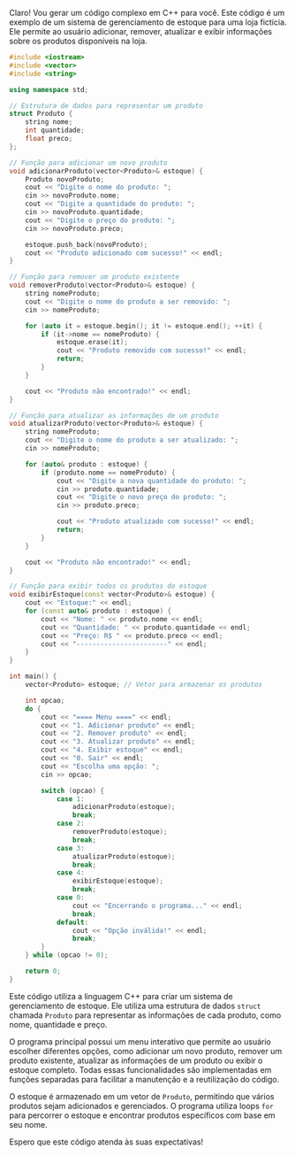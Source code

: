 Claro! Vou gerar um código complexo em C++ para você. Este código é um exemplo de um sistema de gerenciamento de estoque para uma loja fictícia. Ele permite ao usuário adicionar, remover, atualizar e exibir informações sobre os produtos disponíveis na loja.

```cpp
#include <iostream>
#include <vector>
#include <string>

using namespace std;

// Estrutura de dados para representar um produto
struct Produto {
    string nome;
    int quantidade;
    float preco;
};

// Função para adicionar um novo produto
void adicionarProduto(vector<Produto>& estoque) {
    Produto novoProduto;
    cout << "Digite o nome do produto: ";
    cin >> novoProduto.nome;
    cout << "Digite a quantidade do produto: ";
    cin >> novoProduto.quantidade;
    cout << "Digite o preço do produto: ";
    cin >> novoProduto.preco;

    estoque.push_back(novoProduto);
    cout << "Produto adicionado com sucesso!" << endl;
}

// Função para remover um produto existente
void removerProduto(vector<Produto>& estoque) {
    string nomeProduto;
    cout << "Digite o nome do produto a ser removido: ";
    cin >> nomeProduto;

    for (auto it = estoque.begin(); it != estoque.end(); ++it) {
        if (it->nome == nomeProduto) {
            estoque.erase(it);
            cout << "Produto removido com sucesso!" << endl;
            return;
        }
    }

    cout << "Produto não encontrado!" << endl;
}

// Função para atualizar as informações de um produto
void atualizarProduto(vector<Produto>& estoque) {
    string nomeProduto;
    cout << "Digite o nome do produto a ser atualizado: ";
    cin >> nomeProduto;

    for (auto& produto : estoque) {
        if (produto.nome == nomeProduto) {
            cout << "Digite a nova quantidade do produto: ";
            cin >> produto.quantidade;
            cout << "Digite o novo preço do produto: ";
            cin >> produto.preco;

            cout << "Produto atualizado com sucesso!" << endl;
            return;
        }
    }

    cout << "Produto não encontrado!" << endl;
}

// Função para exibir todos os produtos do estoque
void exibirEstoque(const vector<Produto>& estoque) {
    cout << "Estoque:" << endl;
    for (const auto& produto : estoque) {
        cout << "Nome: " << produto.nome << endl;
        cout << "Quantidade: " << produto.quantidade << endl;
        cout << "Preço: R$ " << produto.preco << endl;
        cout << "-----------------------" << endl;
    }
}

int main() {
    vector<Produto> estoque; // Vetor para armazenar os produtos

    int opcao;
    do {
        cout << "==== Menu ====" << endl;
        cout << "1. Adicionar produto" << endl;
        cout << "2. Remover produto" << endl;
        cout << "3. Atualizar produto" << endl;
        cout << "4. Exibir estoque" << endl;
        cout << "0. Sair" << endl;
        cout << "Escolha uma opção: ";
        cin >> opcao;

        switch (opcao) {
            case 1:
                adicionarProduto(estoque);
                break;
            case 2:
                removerProduto(estoque);
                break;
            case 3:
                atualizarProduto(estoque);
                break;
            case 4:
                exibirEstoque(estoque);
                break;
            case 0:
                cout << "Encerrando o programa..." << endl;
                break;
            default:
                cout << "Opção inválida!" << endl;
                break;
        }
    } while (opcao != 0);

    return 0;
}
```

Este código utiliza a linguagem C++ para criar um sistema de gerenciamento de estoque. Ele utiliza uma estrutura de dados `struct` chamada `Produto` para representar as informações de cada produto, como nome, quantidade e preço.

O programa principal possui um menu interativo que permite ao usuário escolher diferentes opções, como adicionar um novo produto, remover um produto existente, atualizar as informações de um produto ou exibir o estoque completo. Todas essas funcionalidades são implementadas em funções separadas para facilitar a manutenção e a reutilização do código.

O estoque é armazenado em um vetor de `Produto`, permitindo que vários produtos sejam adicionados e gerenciados. O programa utiliza loops `for` para percorrer o estoque e encontrar produtos específicos com base em seu nome.

Espero que este código atenda às suas expectativas!
